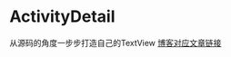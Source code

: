 # ActivityDetail
从源码的角度一步步打造自己的TextView
[博客对应文章链接](http://www.cnblogs.com/wjtaigwh/p/6593580.html) 
